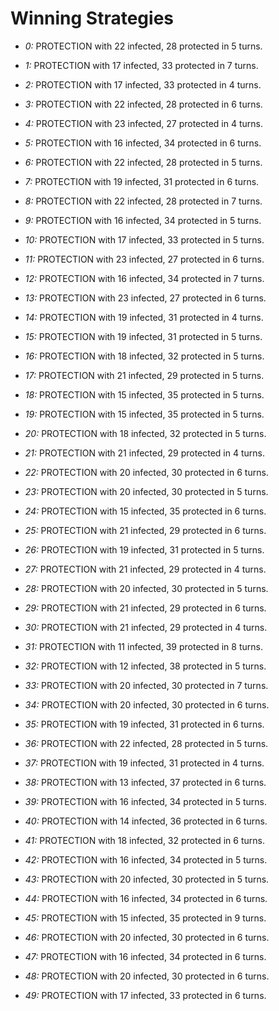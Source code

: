 # Winning Strategies

* _0:_ PROTECTION with 22 infected, 28 protected in 5 turns.


* _1:_ PROTECTION with 17 infected, 33 protected in 7 turns.


* _2:_ PROTECTION with 17 infected, 33 protected in 4 turns.


* _3:_ PROTECTION with 22 infected, 28 protected in 6 turns.


* _4:_ PROTECTION with 23 infected, 27 protected in 4 turns.


* _5:_ PROTECTION with 16 infected, 34 protected in 6 turns.


* _6:_ PROTECTION with 22 infected, 28 protected in 5 turns.


* _7:_ PROTECTION with 19 infected, 31 protected in 6 turns.


* _8:_ PROTECTION with 22 infected, 28 protected in 7 turns.


* _9:_ PROTECTION with 16 infected, 34 protected in 5 turns.


* _10:_ PROTECTION with 17 infected, 33 protected in 5 turns.


* _11:_ PROTECTION with 23 infected, 27 protected in 6 turns.


* _12:_ PROTECTION with 16 infected, 34 protected in 7 turns.


* _13:_ PROTECTION with 23 infected, 27 protected in 6 turns.


* _14:_ PROTECTION with 19 infected, 31 protected in 4 turns.


* _15:_ PROTECTION with 19 infected, 31 protected in 5 turns.


* _16:_ PROTECTION with 18 infected, 32 protected in 5 turns.


* _17:_ PROTECTION with 21 infected, 29 protected in 5 turns.


* _18:_ PROTECTION with 15 infected, 35 protected in 5 turns.


* _19:_ PROTECTION with 15 infected, 35 protected in 5 turns.


* _20:_ PROTECTION with 18 infected, 32 protected in 5 turns.


* _21:_ PROTECTION with 21 infected, 29 protected in 4 turns.


* _22:_ PROTECTION with 20 infected, 30 protected in 6 turns.


* _23:_ PROTECTION with 20 infected, 30 protected in 5 turns.


* _24:_ PROTECTION with 15 infected, 35 protected in 6 turns.


* _25:_ PROTECTION with 21 infected, 29 protected in 6 turns.


* _26:_ PROTECTION with 19 infected, 31 protected in 5 turns.


* _27:_ PROTECTION with 21 infected, 29 protected in 4 turns.


* _28:_ PROTECTION with 20 infected, 30 protected in 5 turns.


* _29:_ PROTECTION with 21 infected, 29 protected in 6 turns.


* _30:_ PROTECTION with 21 infected, 29 protected in 4 turns.


* _31:_ PROTECTION with 11 infected, 39 protected in 8 turns.


* _32:_ PROTECTION with 12 infected, 38 protected in 5 turns.


* _33:_ PROTECTION with 20 infected, 30 protected in 7 turns.


* _34:_ PROTECTION with 20 infected, 30 protected in 6 turns.


* _35:_ PROTECTION with 19 infected, 31 protected in 6 turns.


* _36:_ PROTECTION with 22 infected, 28 protected in 5 turns.


* _37:_ PROTECTION with 19 infected, 31 protected in 4 turns.


* _38:_ PROTECTION with 13 infected, 37 protected in 6 turns.


* _39:_ PROTECTION with 16 infected, 34 protected in 5 turns.


* _40:_ PROTECTION with 14 infected, 36 protected in 6 turns.


* _41:_ PROTECTION with 18 infected, 32 protected in 6 turns.


* _42:_ PROTECTION with 16 infected, 34 protected in 5 turns.


* _43:_ PROTECTION with 20 infected, 30 protected in 5 turns.


* _44:_ PROTECTION with 16 infected, 34 protected in 6 turns.


* _45:_ PROTECTION with 15 infected, 35 protected in 9 turns.


* _46:_ PROTECTION with 20 infected, 30 protected in 6 turns.


* _47:_ PROTECTION with 16 infected, 34 protected in 6 turns.


* _48:_ PROTECTION with 20 infected, 30 protected in 6 turns.


* _49:_ PROTECTION with 17 infected, 33 protected in 6 turns.


